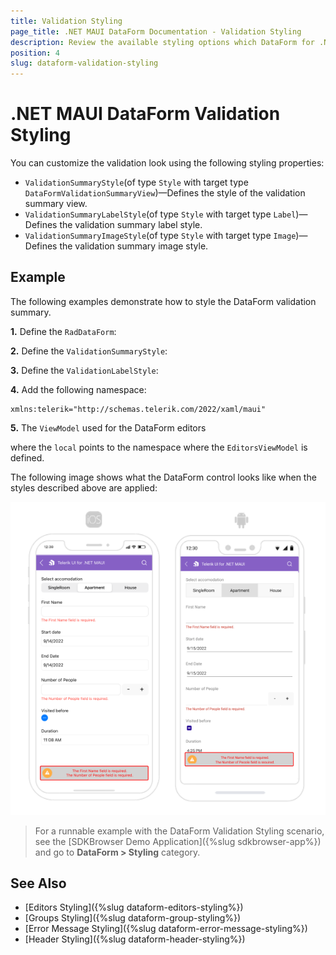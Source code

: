 ```yaml
---
title: Validation Styling
page_title: .NET MAUI DataForm Documentation - Validation Styling
description: Review the available styling options which DataForm for .NET MAUI control provides when validating its data.
position: 4
slug: dataform-validation-styling
---
```


# .NET MAUI DataForm Validation Styling

You can customize the validation look using the following styling properties:

* `ValidationSummaryStyle`(of type `Style` with target type `DataFormValidationSummaryView`)&mdash;Defines the style of the validation summary view.
* `ValidationSummaryLabelStyle`(of type `Style` with target type `Label`)&mdash;Defines the validation summary label style.
* `ValidationSummaryImageStyle`(of type `Style` with target type `Image`)&mdash;Defines the validation summary image style.

## Example

The following examples demonstrate how to style the DataForm validation summary.

**1.** Define the `RadDataForm`:

<snippet id='dataform-validation-style' />

**2.** Define the `ValidationSummaryStyle`:

<snippet id='dataform-validation-summary-style' />

**3.** Define the `ValidationLabelStyle`:

<snippet id='dataform-validation-label-style' />

**4.** Add the following namespace:

```XAML
xmlns:telerik="http://schemas.telerik.com/2022/xaml/maui"
```

**5.** The `ViewModel` used for the DataForm editors

<snippet id='dataform-editors-model'/>

where the `local` points to the namespace where the `EditorsViewModel` is defined.

The following image shows what the DataForm control looks like when the styles described above are applied:

![.NET MAUI DataForm Validation Styling](../images/dataform-validation-styling.png)

> For a runnable example with the DataForm Validation Styling scenario, see the [SDKBrowser Demo Application]({%slug sdkbrowser-app%}) and go to **DataForm > Styling** category.

## See Also

- [Editors Styling]({%slug dataform-editors-styling%})
- [Groups Styling]({%slug dataform-group-styling%})
- [Error Message Styling]({%slug dataform-error-message-styling%})
- [Header Styling]({%slug dataform-header-styling%})